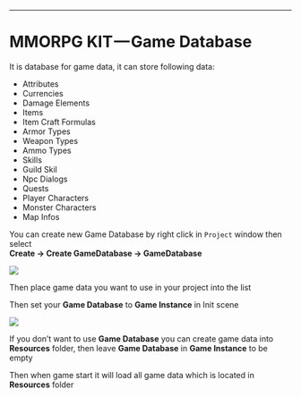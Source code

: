* * *

MMORPG KIT — Game Database
==========================

It is database for game data, it can store following data:

*   Attributes
*   Currencies
*   Damage Elements
*   Items
*   Item Craft Formulas
*   Armor Types
*   Weapon Types
*   Ammo Types
*   Skills
*   Guild Skil
*   Npc Dialogs
*   Quests
*   Player Characters
*   Monster Characters
*   Map Infos

You can create new Game Database by right click in `Project` window then select  
**Create -> Create GameDatabase -> GameDatabase**

![](https://cdn-images-1.medium.com/max/1600/1*BpIQ-B1sC0b3A8dEVDyC3g.png)

Then place game data you want to use in your project into the list

Then set your **Game Database** to **Game Instance** in Init scene

![](https://cdn-images-1.medium.com/max/1600/1*MB-6RRfwa4O5faoMiMRkJg.png)

If you don’t want to use **Game Database** you can create game data into **Resources** folder, then leave **Game Database** in **Game Instance** to be empty

Then when game start it will load all game data which is located in **Resources** folder
<!--stackedit_data:
eyJoaXN0b3J5IjpbLTEwMjI4MjM2NjhdfQ==
-->